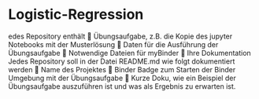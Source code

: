 # Logistic-Regression

edes Repository enthält
 Übungsaufgabe, z.B. die Kopie des jupyter Notebooks mit der Musterlösung 
 Daten für die Ausführung der Übungsaufgabe
 Notwendige Dateien für myBinder
 Ihre Dokumentation
Jedes Repository soll in der Datei README.md wie folgt dokumentiert werden
 Name des Projektes
 Binder Badge zum Starten der Binder Umgebung mit der Übungsaufgabe
 Kurze Doku, wie ein Beispiel der Übungsaufgabe auszuführen ist und was als Ergebnis zu 
erwarten ist.
